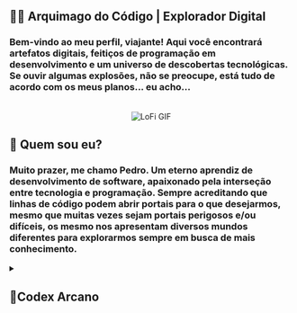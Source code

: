 <h2>🧙‍♂️ Arquimago do Código | Explorador Digital</h2>
<h3>Bem-vindo ao meu perfil, viajante! Aqui você encontrará artefatos digitais, feitiços de programação em desenvolvimento e um universo de descobertas tecnológicas. Se ouvir algumas explosões, não se preocupe, está tudo de acordo com os meus planos... eu acho...</h3>

<br />

<div align="center">
    <img src="https://github.com/user-attachments/assets/db6bf523-5b37-4a9f-bd93-85a38d0b20222" alt="LoFi GIF" />
</div>

<h2>🌌 Quem sou eu?</h2>
<h3>Muito prazer, me chamo Pedro. Um eterno aprendiz de desenvolvimento de software, apaixonado pela interseção entre tecnologia e programação. Sempre acreditando que linhas de código podem abrir portais para o que desejarmos, mesmo que muitas vezes sejam portais perigosos e/ou difíceis, os mesmo nos apresentam diversos mundos diferentes para explorarmos sempre em busca de mais conhecimento.</h3>

<details>
    <summary><h2>📜Codex Arcano</h2></summary> 
    <div align="center">
        <img src="https://cypedroo-github-readme-stats.vercel.app/api?username=cypedroo&show_icons=true&theme=tokyonight&locale=pt-br&include_all_commits=true&count_private=true&rank_icon=github">
        <img src="https://cypedroo-github-readme-stats.vercel.app/api/top-langs/?username=cypedroo&show_icons=true&theme=tokyonight&locale=pt-br&include_all_commits=true&layout=donut&count_private=true">
    </div>
    <br />
    <div align="center" style="display: inline-block;">
        <img height="60em" width="60em" src="https://cdn.jsdelivr.net/gh/devicons/devicon@latest/icons/html5/html5-original.svg" />
        <img height="60em" width="60em" src="https://cdn.jsdelivr.net/gh/devicons/devicon@latest/icons/css3/css3-original.svg" />
        <img height="60em" width="60em" src="https://cdn.jsdelivr.net/gh/devicons/devicon@latest/icons/javascript/javascript-plain.svg" />
    </div>
</details>
